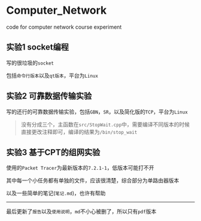 # Computer_Network
code for computer network course experiment

## 实验1 socket编程

写的很垃圾的`socket`

包括`命令行版本`以及`qt版本`，平台为`Linux`

## 实验2 可靠数据传输实验

写的还行的可靠数据传输实验，包括`GBN`，`SR`，以及简化版的`TCP`，平台为`Linux`

> 没有分成三个，主函数在`src/StopWait.cpp`中，需要编译不同版本的时候直接更改注释即可，编译的结果为`/bin/stop_wait`

## 实验3 基于CPT的组网实验

使用的`Packet Tracer`为最新版本的`7.2.1-1`，低版本可能打不开

其中每一个小任务都有单独的文件，应该很清楚，综合部分为单路由器版本

以及一些简单的笔记(`笔记.md`)，也许有帮助



---

最后更新了`报告`以及`使用说明`，`md`不小心被删了，所以只有`pdf`版本